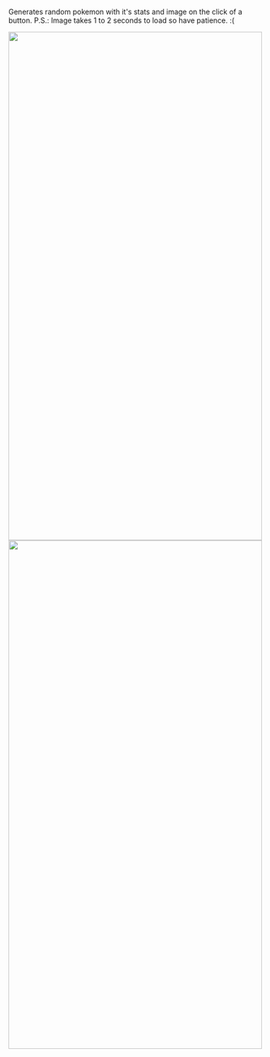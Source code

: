Generates random pokemon with it's stats and image on the click of a button.
P.S.: Image takes 1 to 2 seconds to load so have patience. :(

<img src="https://github.com/sujal-pandit/pokemon-card-generator-dart/assets/118412204/3f662cd9-bb86-4117-a846-c25bc43290e3" width=500 height=1000>
<img src="https://github.com/sujal-pandit/pokemon-card-generator-dart/assets/118412204/61f03da0-b961-431f-92a1-04530d21a0db" width=500 height=1000>
